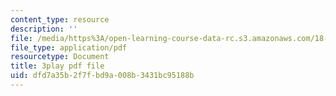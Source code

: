```yaml
---
content_type: resource
description: ''
file: /media/https%3A/open-learning-course-data-rc.s3.amazonaws.com/18-02-multivariable-calculus-fall-2007/dfd7a35b2f7fbd9a008b3431bc95188b_0D4BbCa4gHo.pdf
file_type: application/pdf
resourcetype: Document
title: 3play pdf file
uid: dfd7a35b-2f7f-bd9a-008b-3431bc95188b
---
```

